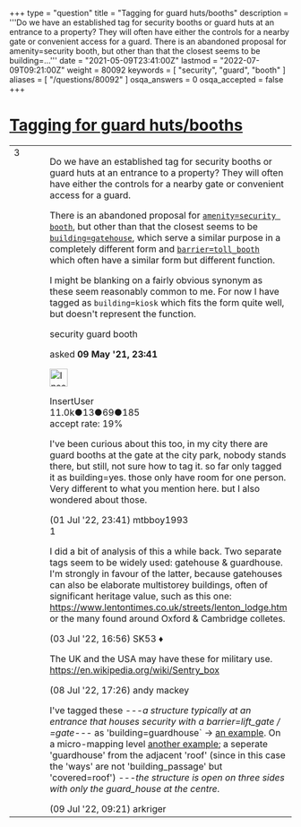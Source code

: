 +++
type = "question"
title = "Tagging for guard huts/booths"
description = '''Do we have an established tag for security booths or guard huts at an entrance to a property? They will often have either the controls for a nearby gate or convenient access for a guard.  There is an abandoned proposal for amenity=security booth, but other than that the closest seems to be building=...'''
date = "2021-05-09T23:41:00Z"
lastmod = "2022-07-09T09:21:00Z"
weight = 80092
keywords = [ "security", "guard", "booth" ]
aliases = [ "/questions/80092" ]
osqa_answers = 0
osqa_accepted = false
+++

<div class="headNormal">

# [Tagging for guard huts/booths](/questions/80092/tagging-for-guard-hutsbooths)

</div>

<div id="main-body">

<div id="askform">

<table id="question-table" style="width:100%;">
<colgroup>
<col style="width: 50%" />
<col style="width: 50%" />
</colgroup>
<tbody>
<tr>
<td style="width: 30px; vertical-align: top"><div class="vote-buttons">
<span id="post-80092-upvote" class="ajax-command post-vote up" rel="nofollow" title="I like this post (click again to cancel)"> </span>
<div id="post-80092-score" class="post-score" title="current number of votes">
3
</div>
<span id="post-80092-downvote" class="ajax-command post-vote down" rel="nofollow" title="I dont like this post (click again to cancel)"> </span> <span id="favorite-mark" class="ajax-command favorite-mark" rel="nofollow" title="mark/unmark this question as favorite (click again to cancel)"> </span>
<div id="favorite-count" class="favorite-count">
&#10;</div>
</div></td>
<td><div id="item-right">
<div class="question-body">
<p>Do we have an established tag for security booths or guard huts at an entrance to a property? They will often have either the controls for a nearby gate or convenient access for a guard.</p>
<p>There is an abandoned proposal for <a href="https://wiki.openstreetmap.org/wiki/Proposed_features/Tag:amenity%3Dsecurity_booth"><code>amenity=security booth</code></a>, but other than that the closest seems to be <a href="https://wiki.openstreetmap.org/wiki/Tag:building%3Dgatehouse"><code>building=gatehouse</code></a>, which serve a similar purpose in a completely different form and <a href="https://wiki.openstreetmap.org/wiki/Tag:barrier%3Dtoll_booth"><code>barrier=toll_booth</code></a> which often have a similar form but different function.</p>
<p>I might be blanking on a fairly obvious synonym as these seem reasonably common to me. For now I have tagged as <code>building=kiosk</code> which fits the form quite well, but doesn't represent the function.</p>
</div>
<div id="question-tags" class="tags-container tags">
<span class="post-tag tag-link-security" rel="tag" title="see questions tagged &#39;security&#39;">security</span> <span class="post-tag tag-link-guard" rel="tag" title="see questions tagged &#39;guard&#39;">guard</span> <span class="post-tag tag-link-booth" rel="tag" title="see questions tagged &#39;booth&#39;">booth</span>
</div>
<div id="question-controls" class="post-controls">
&#10;</div>
<div class="post-update-info-container">
<div class="post-update-info post-update-info-user">
<p>asked <strong>09 May '21, 23:41</strong></p>
<img src="https://secure.gravatar.com/avatar/ec8a0cf213f9797ad1c1ae2c28c2332d?s=32&amp;d=identicon&amp;r=g" class="gravatar" width="32" height="32" alt="InsertUser&#39;s gravatar image" />
<p><span>InsertUser</span><br />
<span class="score" title="11005 reputation points"><span>11.0k</span></span><span title="13 badges"><span class="badge1">●</span><span class="badgecount">13</span></span><span title="69 badges"><span class="silver">●</span><span class="badgecount">69</span></span><span title="185 badges"><span class="bronze">●</span><span class="badgecount">185</span></span><br />
<span class="accept_rate" title="Rate of the user&#39;s accepted answers">accept rate:</span> <span title="InsertUser has 73 accepted answers">19%</span></p>
</div>
</div>
<div id="comments-container-80092" class="comments-container">
<span id="84941"></span>
<div id="comment-84941" class="comment">
<div id="post-84941-score" class="comment-score">
&#10;</div>
<div class="comment-text">
<p>I've been curious about this too, in my city there are guard booths at the gate at the city park, nobody stands there, but still, not sure how to tag it. so far only tagged it as building=yes. those only have room for one person. Very different to what you mention here. but I also wondered about those.</p>
</div>
<div id="comment-84941-info" class="comment-info">
<span class="comment-age">(01 Jul '22, 23:41)</span> <span class="comment-user userinfo">mtbboy1993</span>
</div>
</div>
<span id="84955"></span>
<div id="comment-84955" class="comment">
<div id="post-84955-score" class="comment-score">
1
</div>
<div class="comment-text">
<p>I did a bit of analysis of this a while back. Two separate tags seem to be widely used: gatehouse &amp; guardhouse. I'm strongly in favour of the latter, because gatehouses can also be elaborate multistorey buildings, often of significant heritage value, such as this one: <a href="https://www.lentontimes.co.uk/streets/lenton_lodge.htm">https://www.lentontimes.co.uk/streets/lenton_lodge.htm</a> or the many found around Oxford &amp; Cambridge colletes.</p>
</div>
<div id="comment-84955-info" class="comment-info">
<span class="comment-age">(03 Jul '22, 16:56)</span> <span class="comment-user userinfo">SK53 ♦</span>
</div>
</div>
<span id="85012"></span>
<div id="comment-85012" class="comment">
<div id="post-85012-score" class="comment-score">
&#10;</div>
<div class="comment-text">
<p>The UK and the USA may have these for military use. <a href="https://en.wikipedia.org/wiki/Sentry_box">https://en.wikipedia.org/wiki/Sentry_box</a></p>
</div>
<div id="comment-85012-info" class="comment-info">
<span class="comment-age">(08 Jul '22, 17:26)</span> <span class="comment-user userinfo">andy mackey</span>
</div>
</div>
<span id="85017"></span>
<div id="comment-85017" class="comment">
<div id="post-85017-score" class="comment-score">
&#10;</div>
<div class="comment-text">
<p>I've tagged these <em>---a structure typically at an entrance that houses security with a barrier=lift_gate / =gate---</em> as 'building=guardhouse` -&gt; <a href="https://www.openstreetmap.org/way/1047199159#map=18/-33.93802/18.46034">an example</a>. On a micro-mapping level <a href="https://www.openstreetmap.org/way/1076825393#map=18/-33.93256/18.63813">another example</a>; a seperate 'guardhouse' from the adjacent 'roof' (since in this case the 'ways' are not 'building_passage' but 'covered=roof') <em>---the structure is open on three sides with only the guard_house at the centre</em>.</p>
</div>
<div id="comment-85017-info" class="comment-info">
<span class="comment-age">(09 Jul '22, 09:21)</span> <span class="comment-user userinfo">arkriger</span>
</div>
</div>
</div>
<div id="comment-tools-80092" class="comment-tools">
&#10;</div>
<div class="clear">
&#10;</div>
<div id="comment-80092-form-container" class="comment-form-container">
&#10;</div>
<div class="clear">
&#10;</div>
</div></td>
</tr>
</tbody>
</table>

</div>

</div>

